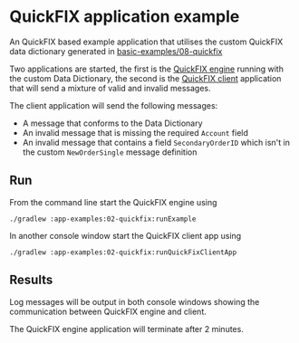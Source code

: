 # QuickFIX application example

An QuickFIX based example application that utilises the custom QuickFIX data dictionary generated in
[basic-examples/08-quickfix](../../basic-examples/08-quickfix)

Two applications are started, the first is the [QuickFIX engine](./src/main/java/org/example/orchestra/QuickFixEngineDataDictionaryApp.java)
running with the custom Data Dictionary, the second is the [QuickFIX client](./src/main/java/org/example/orchestra/QuickFixClientDataDictionaryApp.java)
application that will send a mixture of valid and invalid messages.

The client application will send the following messages:

* A message that conforms to the Data Dictionary
* An invalid message that is missing the required `Account` field
* An invalid message that contains a field `SecondaryOrderID` which isn't in the custom `NewOrderSingle` message
  definition

## Run

From the command line start the QuickFIX engine using

```
./gradlew :app-examples:02-quickfix:runExample
```

In another console window start the QuickFIX client app using

```
./gradlew :app-examples:02-quickfix:runQuickFixClientApp
```

## Results

Log messages will be output in both console windows showing the communication between QuickFIX engine and client.

The QuickFIX engine application will terminate after 2 minutes.
